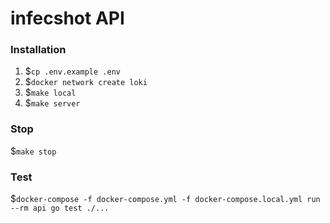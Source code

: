 # infecshot API

### Installation
1. $`cp .env.example .env`
2. $`docker network create loki`
3. $`make local`
4. $`make server`

### Stop
$`make stop`

### Test
$`docker-compose -f docker-compose.yml -f docker-compose.local.yml run --rm api go test ./...`
